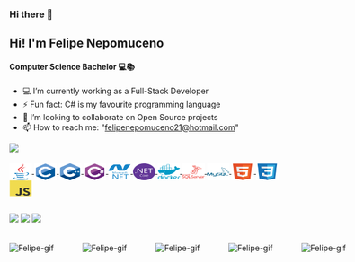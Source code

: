 ### Hi there 👋

<!--
**FelipeN21/FelipeN21** is a ✨ _special_ ✨ repository because its `README.md` (this file) appears on your GitHub profile.

Here are some ideas to get you started:

- 🔭 I’m currently working on ...
- 🌱 I’m currently learning ...
- 👯 I’m looking to collaborate on ...
- 🤔 I’m looking for help with ...
- 💬 Ask me about ...
- 📫 How to reach me: ...
- 😄 Pronouns: ...
- ⚡ Fun fact: ...
-->

## Hi! I'm Felipe Nepomuceno
#### Computer Science Bachelor 💻📚

- 💻 I’m currently working as a Full-Stack Developer
- ⚡ Fun fact: C# is my favourite programming language
- 🤝 I’m looking to collaborate on Open Source projects
- 📫 How to reach me: "felipenepomuceno21@hotmail.com"

<div>
  <a href="https://github.com/FelipeN21">
  <img height="180em" src="https://github-readme-stats.vercel.app/api?username=FelipeN21&show_icons=true&theme=midnight-purple&include_all_commits=true&count_private=true"/>
  
<!-- <img height="180em" src="https://github-readme-stats.vercel.app/api/top-langs/?username=FelipeN21&hide="/> -->
</div>

  
  <div style="display: inline_block"><br>
  <img align="center" alt="Felipe-lang1" height="30" width="40" src="https://github.com/devicons/devicon/blob/master/icons/java/java-original.svg">
  <img align="center" alt="Felipe-lang2" height="30" width="40" src="https://github.com/devicons/devicon/blob/master/icons/c/c-original.svg">
  <img align="center" alt="Felipe-lang3" height="30" width="40" src="https://github.com/devicons/devicon/blob/master/icons/cplusplus/cplusplus-original.svg">
  <img align="center" alt="Felipe-lang4" height="30" width="40" src="https://raw.githubusercontent.com/devicons/devicon/master/icons/csharp/csharp-original.svg">
<img align="center" alt="Felipe-lang8" height="30" width="40" src="https://github.com/devicons/devicon/blob/master/icons/dot-net/dot-net-plain-wordmark.svg"> 
    <img align="center" alt="Felipe-lang8" height="30" width="40" src="https://github.com/devicons/devicon/blob/master/icons/dotnetcore/dotnetcore-original.svg"> 
     <img align="center" alt="Felipe-lang8" height="30" width="40" src="https://github.com/devicons/devicon/blob/master/icons/docker/docker-plain-wordmark.svg"> 
    <img align="center" alt="Felipe-lang8" height="30" width="40" src="https://github.com/devicons/devicon/blob/master/icons/microsoftsqlserver/microsoftsqlserver-plain-wordmark.svg"> 
        <img align="center" alt="Felipe-lang8" height="30" width="40" src="https://github.com/devicons/devicon/blob/master/icons/mysql/mysql-plain-wordmark.svg"> 
    
  
  <img align="center" alt="Felipe-lang6" height="30" width="40" src="https://raw.githubusercontent.com/devicons/devicon/master/icons/html5/html5-original.svg">
  <img align="center" alt="Felipe-lang7" height="30" width="40" src="https://raw.githubusercontent.com/devicons/devicon/master/icons/css3/css3-original.svg">
  <img align="center" alt="Felipe-lang8" height="30" width="40" src="https://github.com/devicons/devicon/blob/master/icons/javascript/javascript-original.svg"> 
     
    
  </div>
  
 <!-- ##-->
  
  <!--<div>-->
  <!--<img height="320em" src="https://github-readme-stats.vercel.app/api/top-langs/?username=FelipeN21&langs_count=8&theme=midnight-purple"/>-->
  <!--</div>-->
  
  
   ##
  
 <div> 
 <a href="https://dev.to/felipen21" target="_blank"><img src="https://img.shields.io/badge/dev.to-0A0A0A?style=for-the-badge&logo=dev.to&logoColor=white" target="_blank"></a>
  <a href = "mailto:felipenepomuceno21@hotmail.com"><img src="https://img.shields.io/badge/Microsoft_Outlook-0078D4?style=for-the-badge&logo=microsoft-outlook&logoColor=white" target="_blank"></a>
  <a href="https://www.linkedin.com/in/felipe-nepomuceno-coelho-57908a1b9/" target="_blank"><img src="https://img.shields.io/badge/-LinkedIn-%230077B5?style=for-the-badge&logo=linkedin&logoColor=white" target="_blank"></a>


</div>
<br>
<br>
<div style="display: flex; gap: 20px;">
   <img  alt="Felipe-gif" height="80" width="110" src="https://cdn.discordapp.com/attachments/684903546906476556/1346881014173012010/image.png?ex=67c9cc31&is=67c87ab1&hm=859dc74bd6eb90c7856c6e58828856de64fde6235e300ec7cac0fe4eb3e51b66&">
   <img  alt="Felipe-gif" height="80" width="110" src="https://cdn.discordapp.com/attachments/684903546906476556/1346881014173012010/image.png?ex=67c9cc31&is=67c87ab1&hm=859dc74bd6eb90c7856c6e58828856de64fde6235e300ec7cac0fe4eb3e51b66&">
   <img alt="Felipe-gif" height="80" width="110" src="https://cdn.discordapp.com/attachments/684903546906476556/1346881014173012010/image.png?ex=67c9cc31&is=67c87ab1&hm=859dc74bd6eb90c7856c6e58828856de64fde6235e300ec7cac0fe4eb3e51b66&">
   <img  alt="Felipe-gif" height="80" width="110" src="https://cdn.discordapp.com/attachments/684903546906476556/1346881014173012010/image.png?ex=67c9cc31&is=67c87ab1&hm=859dc74bd6eb90c7856c6e58828856de64fde6235e300ec7cac0fe4eb3e51b66&">
   <img  alt="Felipe-gif" height="80" width="110" src="https://cdn.discordapp.com/attachments/684903546906476556/1346881014173012010/image.png?ex=67c9cc31&is=67c87ab1&hm=859dc74bd6eb90c7856c6e58828856de64fde6235e300ec7cac0fe4eb3e51b66&">
</div>
